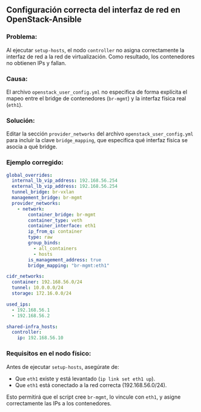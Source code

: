 ## Configuración correcta del interfaz de red en OpenStack-Ansible

### Problema:
Al ejecutar `setup-hosts`, el nodo `controller` no asigna correctamente la interfaz de red a la red de virtualización. Como resultado, los contenedores no obtienen IPs y fallan.

### Causa:
El archivo `openstack_user_config.yml` no especifica de forma explícita el mapeo entre el bridge de contenedores (`br-mgmt`) y la interfaz física real (`eth1`).

### Solución:
Editar la sección `provider_networks` del archivo `openstack_user_config.yml` para incluir la clave `bridge_mapping`, que especifica qué interfaz física se asocia a qué bridge.

### Ejemplo corregido:
```yaml
global_overrides:
  internal_lb_vip_address: 192.168.56.254
  external_lb_vip_address: 192.168.56.254
  tunnel_bridge: br-vxlan
  management_bridge: br-mgmt
  provider_networks:
    - network:
        container_bridge: br-mgmt
        container_type: veth
        container_interface: eth1
        ip_from_q: container
        type: raw
        group_binds:
          - all_containers
          - hosts
        is_management_address: true
        bridge_mapping: "br-mgmt:eth1"

cidr_networks:
  container: 192.168.56.0/24
  tunnel: 10.0.0.0/24
  storage: 172.16.0.0/24

used_ips:
  - 192.168.56.1
  - 192.168.56.2

shared-infra_hosts:
  controller:
    ip: 192.168.56.10
```

### Requisitos en el nodo físico:
Antes de ejecutar `setup-hosts`, asegúrate de:
- Que `eth1` existe y está levantado (`ip link set eth1 up`).
- Que `eth1` está conectado a la red correcta (192.168.56.0/24).

Esto permitirá que el script cree `br-mgmt`, lo vincule con `eth1`, y asigne correctamente las IPs a los contenedores.

